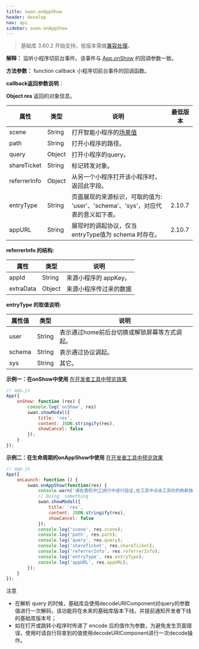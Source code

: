 ```yaml
---
title: swan.onAppShow
header: develop
nav: api
sidebar: swan-onAppShow
---
```


 
> 基础库 3.60.2 开始支持，低版本需做[兼容处理](https://smartprogram.baidu.com/docs/develop/swan/compatibility/)。

**解释：** 监听小程序切前台事件。该事件与 [App.onShow](/develop/framework/app_service_register/) 的回调参数一致。

**方法参数：** function callback
小程序切前台事件的回调函数。

**callback返回参数说明**：

**Object res**
返回的对象信息。

|属性  |类型  |说明  |最低版本|
|---- | ---- | ---- |---|
|scene | String | 打开智能小程序的<a href="http://smartprogram.baidu.com/docs/data/scene/">场景值</a> | |
|path|String|打开小程序的路径。| |
|query|Object|打开小程序的query。| |
|shareTicket|String|标记转发对象。| |
|referrerInfo|Object|从另一个小程序打开该小程序时，返回此字段。| |
|entryType|String|页面展现的来源标识，可取的值为: 'user'、'schema'、'sys'，对应代表的意义如下表。|2.10.7|
|appURL| String|展现时的调起协议，仅当entryType值为 schema 时存在。|2.10.7|

**referrerInfo 的结构:**

|属性|类型|说明|
|---- | ---- | ---- |
|appId|String|来源小程序的 appKey。|  
|extraData|Object|来源小程序传过来的数据|  

**entryType 的取值说明:**

|属性值|类型|说明|
|----|----|----|
|user|String|表示通过home前后台切换或解锁屏幕等方式调起。|
|schema|String|表示通过协议调起。|
|sys|String|其它。|

**示例一：在onShow中使用**
<a href="swanide://fragment/43271d765935b79fea07900426f687ed1572851143727" title="在开发者工具中预览效果" target="_self">在开发者工具中预览效果</a>

```js
// app.js
App({
    onShow: function (res) {
        console.log('onShow', res)
        swan.showModal({
            title: 'res',
            content: JSON.stringify(res),
            showCancel: false
        });
    }
});

```

**示例二：在生命周期的onAppShow中使用**
<a href="swanide://fragment/4efb3ba9fdce332a9d1f323ebb69302d1572851185273" title="在开发者工具中预览效果" target="_self">在开发者工具中预览效果</a>

```js
// app.js
App({
    onLaunch: function () {
        swan.onAppShow(function(res) {
            console.warn('请在真机中进行中进行验证,在工具中点击工具栏的刷新按钮也可模拟onShow触发事件，开发者按照自己的业务逻辑进行监听，被触发时机和App.onShow一致。');
            // Doing  something
            swan.showModal({
                title: 'res',
                content: JSON.stringify(res),
                showCancel: false
            });
            console.log('scene', res.scene);
            console.log('path', res.path);
            console.log('query', res.query);
            console.log('shareTicket', res.shareTicket);
            console.log('referrerInfo', res.referrerInfo);
            console.log('entryType', res.entryType);
            console.log('appURL', res.appURL);
        });
    }
});
```


<div class="m-doc-custom-examples">
<div class="m-doc-custom-examples-warning">
    <p class="m-doc-custom-examples-title">注意</p><p class="m-doc-custom-examples-text"><ul><li>在解析 query 的时候，基础库会使用decodeURIComponent对query的参数值进行一次解码，该功能将在未来的基础库版本下线，并提前通知开发者下线的基础库版本号；</li><li>如在打开或跳转小程序时传递了 encode 后的值作为参数，为避免发生页面错误，使用时请自行将拿到的值使用decodeURIComponent进行一次decode操作。</li></ul></p>
</div>
</div>
